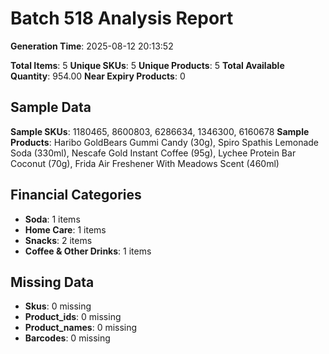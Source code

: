 # Batch 518 Analysis Report

**Generation Time**: 2025-08-12 20:13:52

**Total Items**: 5
**Unique SKUs**: 5
**Unique Products**: 5
**Total Available Quantity**: 954.00
**Near Expiry Products**: 0

## Sample Data
**Sample SKUs**: 1180465, 8600803, 6286634, 1346300, 6160678
**Sample Products**: Haribo GoldBears Gummi Candy (30g), Spiro Spathis Lemonade Soda (330ml), Nescafe Gold Instant Coffee (95g), Lychee Protein Bar Coconut (70g), Frida Air Freshener With Meadows Scent (460ml)

## Financial Categories
- **Soda**: 1 items
- **Home Care**: 1 items
- **Snacks**: 2 items
- **Coffee & Other Drinks**: 1 items

## Missing Data
- **Skus**: 0 missing
- **Product_ids**: 0 missing
- **Product_names**: 0 missing
- **Barcodes**: 0 missing
